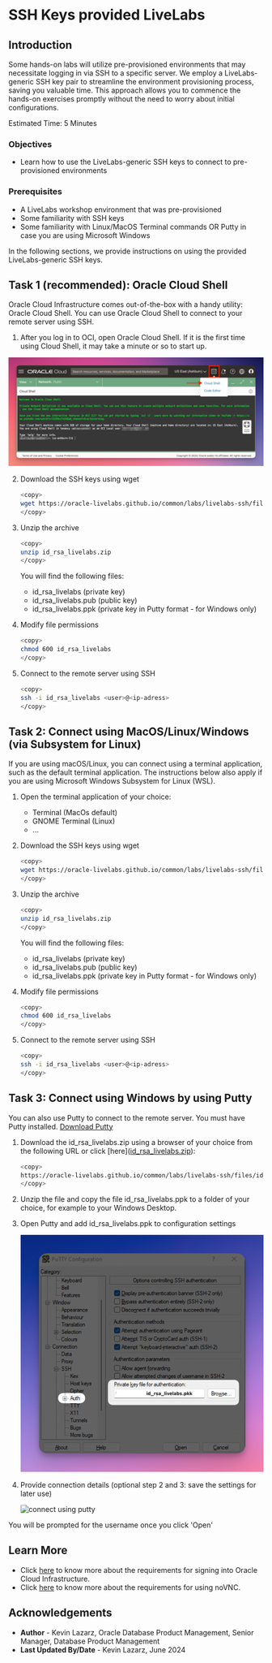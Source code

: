 # SSH Keys provided LiveLabs

## Introduction

Some hands-on labs will utilize pre-provisioned environments that may necessitate logging in via SSH to a specific server.
We employ a LiveLabs-generic SSH key pair to streamline the environment provisioning process, saving you valuable time.
This approach allows you to commence the hands-on exercises promptly without the need to worry about initial configurations.

Estimated Time: 5 Minutes


### Objectives

- Learn how to use the LiveLabs-generic SSH keys to connect to pre-provisioned environments

### Prerequisites
- A LiveLabs workshop environment that was pre-provisioned
- Some familiarity with SSH keys
- Some familiarity with Linux/MacOS Terminal commands OR Putty in case you are using Microsoft Windows


In the following sections, we provide instructions on using the provided LiveLabs-generic SSH keys.

## Task 1 (**recommended**): Oracle Cloud Shell

Oracle Cloud Infrastructure comes out-of-the-box with a handy utility: Oracle Cloud Shell.
You can use Oracle Cloud Shell to connect to your remote server using SSH.

1. After you log in to OCI, open Oracle Cloud Shell. If it is the first time using Cloud Shell, it may take a minute or so to start up.

  ![open cloud shell](images/open-cloud-shell.png)

2. Download the SSH keys using wget

    ```bash
    <copy>
    wget https://oracle-livelabs.github.io/common/labs/livelabs-ssh/files/id_rsa_livelabs.zip 
    </copy>
    ```
3. Unzip the archive

    ```bash
    <copy>
    unzip id_rsa_livelabs.zip
    </copy>
    ```

   You will find the following files:

      * id\_rsa\_livelabs (private key)
      * id\_rsa\_livelabs.pub (public key)
      * id\_rsa\_livelabs.ppk (private key in Putty format - for Windows only)

4. Modify file permissions

    ```bash
    <copy>
    chmod 600 id_rsa_livelabs
    </copy>
    ```

5. Connect to the remote server using SSH

    ```bash
    <copy>
    ssh -i id_rsa_livelabs <user>@<ip-adress>
    </copy>
    ```


## Task 2: Connect using MacOS/Linux/Windows (via Subsystem for Linux) 

If you are using macOS/Linux, you can connect using a terminal application, such as the default terminal application.
The instructions below also apply if you are using Microsoft Windows Subsystem for Linux (WSL).

1. Open the terminal application of your choice:

   * Terminal (MacOs default)
   * GNOME Terminal (Linux)
   * ...

2. Download the SSH keys using wget

    ```bash
    <copy>
    wget https://oracle-livelabs.github.io/common/labs/livelabs-ssh/files/id_rsa_livelabs.zip 
    </copy>
    ```
3. Unzip the archive

    ```bash
    <copy>
    unzip id_rsa_livelabs.zip
    </copy>
    ```

   You will find the following files:

      * id\_rsa\_livelabs (private key)
      * id\_rsa\_livelabs.pub (public key)
      * id\_rsa\_livelabs.ppk (private key in Putty format - for Windows only)

4. Modify file permissions

    ```bash
    <copy>
    chmod 600 id_rsa_livelabs
    </copy>
    ```

5. Connect to the remote server using SSH

    ```bash
    <copy>
    ssh -i id_rsa_livelabs <user>@<ip-adress>
    </copy>
    ```


## Task 3: Connect using Windows by using Putty 

You can also use Putty to connect to the remote server.
You must have Putty installed. [Download Putty](https://www.putty.org/)

1. Download the id_rsa_livelabs.zip using a browser of your choice from the following URL or click [here]([id_rsa_livelabs.zip](https://oracle-livelabs.github.io/common/labs/livelabs-ssh/files/id_rsa_livelabs.zip )):

    ```bash
    <copy>
    https://oracle-livelabs.github.io/common/labs/livelabs-ssh/files/id_rsa_livelabs.zip 
    </copy>
    ```

2. Unzip the file and copy the file id\_rsa\_livelabs.ppk to a folder of your choice, for example to your Windows Desktop.

3. Open Putty and add id\_rsa\_livelabs.ppk to configuration settings

    ![copy ppk to dekstop](images/putty-config.png)

4. Provide connection details (optional step 2 and 3: save the settings for later use)

    ![connect using putty](images/putty-connect.png)

You will be prompted for the username once you click 'Open'



## Learn More

* Click [here](https://docs.oracle.com/en-us/iaas/Content/GSG/Tasks/signingin.htm#supported_browsers) to know more about the requirements for signing into Oracle Cloud Infrastructure.
* Click [here](https://github.com/novnc/noVNC#browser-requirements) to know more about the requirements for using noVNC.

## Acknowledgements

* **Author** - Kevin Lazarz, Oracle Database Product Management, Senior Manager, Database Product Management
* **Last Updated By/Date** - Kevin Lazarz, June 2024